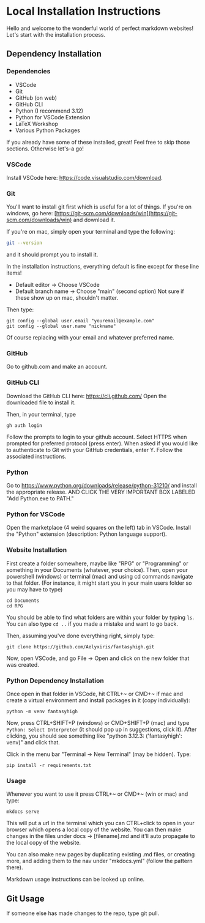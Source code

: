 # Local Installation Instructions

Hello and welcome to the wonderful world of perfect markdown websites! Let's start with the installation process.

## Dependency Installation

### Dependencies

- VSCode
- Git
- GitHub (on web)
- GitHub CLI
- Python (I recommend 3.12)
- Python for VSCode Extension
- LaTeX Workshop
- Various Python Packages

If you already have some of these installed, great! Feel free to skip those sections. Otherwise let's-a go!

### VSCode

Install VSCode here: https://code.visualstudio.com/download.

### Git

You'll want to install git first which is useful for a lot of things.
If you're on windows, go here: [https://git-scm.com/downloads/win](https://git-scm.com/downloads/win)
and download it.

If you're on mac, simply open your terminal and type the following:

```bash
git --version
```
and it should prompt you to install it.

In the installation instructions, everything default is fine except for these line items!

- Default editor &rarr; Choose VSCode
- Default branch name &rarr; Choose "main" (second option)
Not sure if these show up on mac, shouldn't matter.

Then type:
```
git config --global user.email "youremail@example.com"
git config --global user.name "nickname"
```
Of course replacing with your email and whatever preferred name.

### GitHub

Go to github.com and make an account. 

### GitHub CLI

Download the GitHub CLI here: https://cli.github.com/
Open the downloaded file to install it.

Then, in your terminal, type
```
gh auth login
```
Follow the prompts to login to your github account. 
Select HTTPS when prompted for preferred protocol (press enter).
When asked if you would like to authenticate to Git with your GitHub credentials, enter Y.
Follow the associated instructions.

### Python

Go to https://www.python.org/downloads/release/python-31210/ and install the appropriate release. AND CLICK THE
VERY IMPORTANT BOX LABELED "Add Python.exe to PATH."

### Python for VSCode

Open the marketplace (4 weird squares on the left) tab in VSCode. Install the "Python" extension (description: Python language support).

### Website Installation

First create a folder somewhere, maybe like "RPG" or "Programming" or something in your Documents (whatever, your choice).
Then, open your powershell (windows) or terminal (mac) and using cd commands navigate to that folder.
(For instance, it might start you in your main users folder so you may have to type)
```
cd Documents
cd RPG
```
You should be able to find what folders are within your folder by typing `ls`. You can also type `cd ..` if you made a mistake and want to go back.

Then, assuming you've done everything right, simply type:
```
git clone https://github.com/Aelyxiris/fantasyhigh.git
```

Now, open VSCode, and go File -> Open and click on the new folder that was created.

### Python Dependency Installation

Once open in that folder in VSCode, hit CTRL+~ or CMD+~ if mac and create a virtual environment and install packages in it (copy individually):
```
python -m venv fantasyhigh
```
Now, press CTRL+SHIFT+P (windows) or CMD+SHIFT+P (mac) and type `Python: Select Interpreter` (it should pop up in suggestions, click it).
After clicking, you should see something like "python 3.12.3: ('fantasyhigh': venv)" and click that.

Click in the menu bar "Terminal -> New Terminal" (may be hidden).
Type:
```
pip install -r requirements.txt
```

### Usage

Whenever you want to use it press CTRL+~ or CMD+~ (win or mac) and type:
```
mkdocs serve
```
This will put a url in the terminal which you can CTRL+click to open in your browser which opens a local copy of the website. You can then make changes in the files 
under docs -> [filename].md and it'll auto propagate to the local copy of the website.

You can also make new pages by duplicating existing .md files, or creating more, and adding them to the nav under "mkdocs.yml" (follow the pattern there).

Markdown usage instructions can be looked up online.

## Git Usage

If someone else has made changes to the repo, type git pull.
